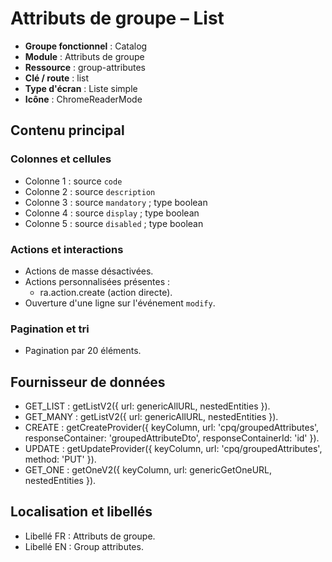 # Attributs de groupe – List

- **Groupe fonctionnel** : Catalog
- **Module** : Attributs de groupe
- **Ressource** : group-attributes
- **Clé / route** : list
- **Type d'écran** : Liste simple
- **Icône** : ChromeReaderMode

## Contenu principal
### Colonnes et cellules
- Colonne 1 : source `code`
- Colonne 2 : source `description`
- Colonne 3 : source `mandatory` ; type boolean
- Colonne 4 : source `display` ; type boolean
- Colonne 5 : source `disabled` ; type boolean

### Actions et interactions
- Actions de masse désactivées.
- Actions personnalisées présentes :
  - ra.action.create (action directe).
- Ouverture d'une ligne sur l'événement `modify`.

### Pagination et tri
- Pagination par 20 éléments.

## Fournisseur de données
- GET_LIST : getListV2({
  url: genericAllURL,
  nestedEntities
}).
- GET_MANY : getListV2({
  url: genericAllURL,
  nestedEntities
}).
- CREATE : getCreateProvider({
  keyColumn,
  url: 'cpq/groupedAttributes',
  responseContainer: 'groupedAttributeDto',
  responseContainerId: 'id'
}).
- UPDATE : getUpdateProvider({
  keyColumn,
  url: 'cpq/groupedAttributes',
  method: 'PUT'
}).
- GET_ONE : getOneV2({
  keyColumn,
  url: genericGetOneURL,
  nestedEntities
}).

## Localisation et libellés
- Libellé FR : Attributs de groupe.
- Libellé EN : Group attributes.